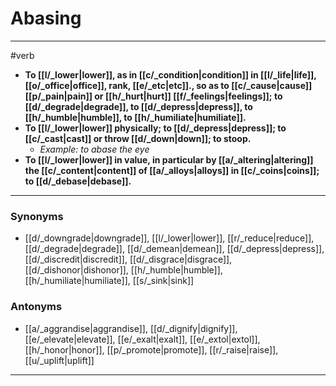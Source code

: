 # Abasing
---
#verb
- **To [[l/_lower|lower]], as in [[c/_condition|condition]] in [[l/_life|life]], [[o/_office|office]], rank, [[e/_etc|etc]]., so as to [[c/_cause|cause]] [[p/_pain|pain]] or [[h/_hurt|hurt]] [[f/_feelings|feelings]]; to [[d/_degrade|degrade]], to [[d/_depress|depress]], to [[h/_humble|humble]], to [[h/_humiliate|humiliate]].**
- **To [[l/_lower|lower]] physically; to [[d/_depress|depress]]; to [[c/_cast|cast]] or throw [[d/_down|down]]; to stoop.**
	- _Example: to abase the eye_
- **To [[l/_lower|lower]] in value, in particular by [[a/_altering|altering]] the [[c/_content|content]] of [[a/_alloys|alloys]] in [[c/_coins|coins]]; to [[d/_debase|debase]].**
---
### Synonyms
- [[d/_downgrade|downgrade]], [[l/_lower|lower]], [[r/_reduce|reduce]], [[d/_degrade|degrade]], [[d/_demean|demean]], [[d/_depress|depress]], [[d/_discredit|discredit]], [[d/_disgrace|disgrace]], [[d/_dishonor|dishonor]], [[h/_humble|humble]], [[h/_humiliate|humiliate]], [[s/_sink|sink]]
### Antonyms
- [[a/_aggrandise|aggrandise]], [[d/_dignify|dignify]], [[e/_elevate|elevate]], [[e/_exalt|exalt]], [[e/_extol|extol]], [[h/_honor|honor]], [[p/_promote|promote]], [[r/_raise|raise]], [[u/_uplift|uplift]]
---
